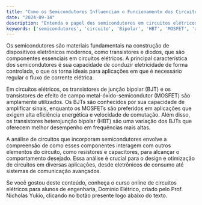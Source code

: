 ```yaml
---
title: "Como os Semicondutores Influenciam o Funcionamento dos Circuitos Elétricos?"
date: "2024-09-14"
description: "Entenda o papel dos semicondutores em circuitos elétricos e sua importância em dispositivos modernos."
keywords: ['semicondutores', 'circuito', 'Bipolar', 'HBT', 'MOSFET', 'análise']
---
```


Os semicondutores são materiais fundamentais na construção de dispositivos eletrônicos modernos, como transistores e diodos, que são componentes essenciais em circuitos elétricos. A principal característica dos semicondutores é sua capacidade de conduzir eletricidade de forma controlada, o que os torna ideais para aplicações em que é necessário regular o fluxo de corrente elétrica.

Em circuitos elétricos, os transistores de junção bipolar (BJT) e os transistores de efeito de campo metal-óxido-semicondutor (MOSFET) são amplamente utilizados. Os BJTs são conhecidos por sua capacidade de amplificar sinais, enquanto os MOSFETs são preferidos em aplicações que exigem alta eficiência energética e velocidade de comutação. Além disso, os transistores heterojunção bipolar (HBT) são uma variação dos BJTs que oferecem melhor desempenho em frequências mais altas.

A análise de circuitos que incorporam semicondutores envolve a compreensão de como esses componentes interagem com outros elementos do circuito, como resistores e capacitores, para alcançar o comportamento desejado. Essa análise é crucial para o design e otimização de circuitos em diversas aplicações, desde eletrônicos de consumo até sistemas de comunicação avançados.

Se você gostou deste conteúdo, conheça o curso online de circuitos elétricos para alunos de engenharia, Domínio Elétrico, criado pelo Prof. Nicholas Yukio, clicando no botão presente logo abaixo do texto.